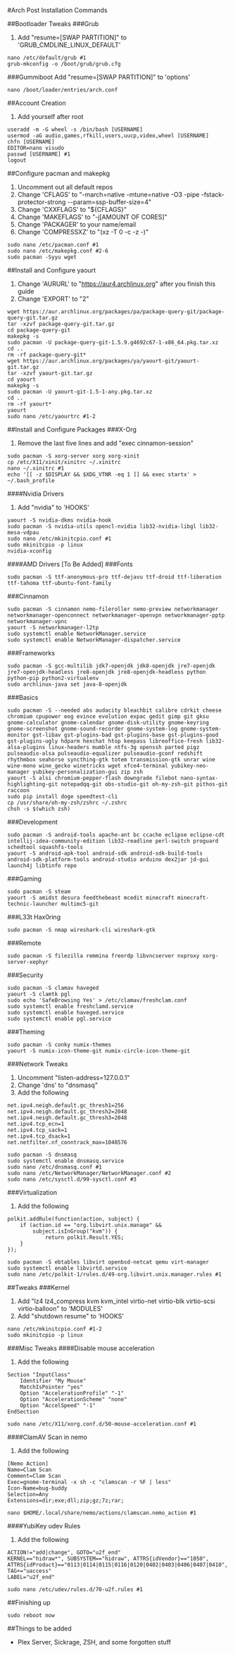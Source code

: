 #Arch Post Installation Commands


##Bootloader Tweaks
###Grub
1. Add "resume=[SWAP PARTITION]" to 'GRUB_CMDLINE_LINUX_DEFAULT'
```shell
nano /etc/default/grub #1
grub-mkconfig -o /boot/grub/grub.cfg
```
###Gummiboot
Add "resume=[SWAP PARTITION]" to 'options'
```shell
nano /boot/loader/entries/arch.conf
```


##Account Creation
1. Add yourself after root
```shell
useradd -m -G wheel -s /bin/bash [USERNAME]
usermod -aG audio,games,rfkill,users,uucp,video,wheel [USERNAME]
chfn [USERNAME]
EDITOR=nano visudo
passwd [USERNAME] #1
logout
```


##Configure pacman and makepkg
1. Uncomment out all default repos
2. Change 'CFLAGS' to "-march=native -mtune=native -O3 -pipe -fstack-protector-strong --param=ssp-buffer-size=4"
3. Change 'CXXFLAGS' to "${CFLAGS}"
4. Change 'MAKEFLAGS' to "-j[AMOUNT OF CORES]"
5. Change 'PACKAGER' to your name/email
6. Change 'COMPRESSXZ' to "(xz -T 0 -c -z -)"
```shell
sudo nano /etc/pacman.conf #1
sudo nano /etc/makepkg.conf #2-6
sudo pacman -Syyu wget
```


##Install and Configure yaourt
1. Change 'AURURL' to "https://aur4.archlinux.org" after you finish this guide
2. Change 'EXPORT' to "2"
```shell
wget https://aur.archlinux.org/packages/pa/package-query-git/package-query-git.tar.gz
tar -xzvf package-query-git.tar.gz
cd package-query-git
makepkg -s
sudo pacman -U package-query-git-1.5.9.g4692c67-1-x86_64.pkg.tar.xz
cd ..
rm -rf package-query-git*
wget https://aur.archlinux.org/packages/ya/yaourt-git/yaourt-git.tar.gz
tar -xzvf yaourt-git.tar.gz
cd yaourt
makepkg -s
sudo pacman -U yaourt-git-1.5-1-any.pkg.tar.xz
cd ..
rm -rf yaourt*
yaourt
sudo nano /etc/yaourtrc #1-2
```


##Install and Configure Packages
###X-Org
1. Remove the last five lines and add "exec cinnamon-session"
```shell
sudo pacman -S xorg-server xorg xorg-xinit
cp /etc/X11/xinit/xinitrc ~/.xinitrc
nano ~/.xinitrc #1
echo '[[ -z $DISPLAY && $XDG_VTNR -eq 1 ]] && exec startx' > ~/.bash_profile
```
####Nvidia Drivers
1. Add "nvidia" to 'HOOKS'
```shell
yaourt -S nvidia-dkms nvidia-hook
sudo pacman -S nvidia-utils opencl-nvidia lib32-nvidia-libgl lib32-mesa-vdpau
sudo nano /etc/mkinitcpio.conf #1
sudo mkinitcpio -p linux
nvidia-xconfig
```
####AMD Drivers
[To Be Added]
###Fonts
```shell
sudo pacman -S ttf-anonymous-pro ttf-dejavu ttf-droid ttf-liberation ttf-tahoma ttf-ubuntu-font-family
```
###Cinnamon
```shell
sudo pacman -S cinnamon nemo-fileroller nemo-preview networkmanager networkmanager-openconnect networkmanager-openvpn networkmanager-pptp networkmanager-vpnc
yaourt -S networkmanager-l2tp
sudo systemctl enable NetworkManager.service
sudo systemctl enable NetworkManager-dispatcher.service
```
###Frameworks
```shell
sudo pacman -S gcc-multilib jdk7-openjdk jdk8-openjdk jre7-openjdk jre7-openjdk-headless jre8-openjdk jre8-openjdk-headless python python-pip python2-virtualenv
sudo archlinux-java set java-8-openjdk
```
###Basics
```shell
sudo pacman -S --needed abs audacity bleachbit calibre cdrkit cheese chromium cpupower eog evince evolution expac gedit gimp git gksu gnome-calculator gnome-calendar gnome-disk-utility gnome-keyring gnome-screenshot gnome-sound-recorder gnome-system-log gnome-system-monitor gst-libav gst-plugins-bad gst-plugins-base gst-plugins-good gst-plugins-ugly hdparm hexchat htop keepass libreoffice-fresh lib32-alsa-plugins linux-headers mumble ntfs-3g openssh parted pigz pulseaudio-alsa pulseaudio-equalizer pulseaudio-gconf redshift rhythmbox seahorse syncthing-gtk totem transmission-gtk unrar wine wine-mono wine_gecko winetricks wget xfce4-terminal yubikey-neo-manager yubikey-personalization-gui zip zsh
yaourt -S alsi chromium-pepper-flash downgrade filebot nano-syntax-highlighting-git notepadqq-git obs-studio-git oh-my-zsh-git pithos-git raccoon
sudo pip install doge speedtest-cli
cp /usr/share/oh-my-zsh/zshrc ~/.zshrc
chsh -s $(which zsh)
```
###Development
```shell
sudo pacman -S android-tools apache-ant bc ccache eclipse eclipse-cdt intellij-idea-community-edition lib32-readline perl-switch proguard schedtool squashfs-tools
yaourt -S android-apk-tool android-sdk android-sdk-build-tools android-sdk-platform-tools android-studio arduino dex2jar jd-gui launch4j libtinfo repo
```
###Gaming
```shell
sudo pacman -S steam
yaourt -S amidst desura feedthebeast mcedit minecraft minecraft-technic-launcher multimc5-git
```
###L33t Hax0ring
```shell
sudo pacman -S nmap wireshark-cli wireshark-gtk
```
###Remote
```shell
sudo pacman -S filezilla remmina freerdp libvncserver nxproxy xorg-server-xephyr
```
###Security
```shell
sudo pacman -S clamav haveged
yaourt -S clamtk pgl
sudo echo 'SafeBrowsing Yes' > /etc/clamav/freshclam.conf
sudo systemctl enable freshclamd.service
sudo systemctl enable haveged.service
sudo systemctl enable pgl.service
```
###Theming
```shell
sudo pacman -S conky numix-themes
yaourt -S numix-icon-theme-git numix-circle-icon-theme-git
```
###Network Tweaks
1. Uncomment "listen-address=127.0.0.1"
2. Change 'dns' to "dnsmasq"
3. Add the following
```
net.ipv4.neigh.default.gc_thresh1=256
net.ipv4.neigh.default.gc_thresh2=2048
net.ipv4.neigh.default.gc_thresh3=2048
net.ipv4.tcp_ecn=1
net.ipv4.tcp_sack=1
net.ipv4.tcp_dsack=1
net.netfilter.nf_conntrack_max=1048576
```
```shell
sudo pacman -S dnsmasq
sudo systemctl enable dnsmasq.service
sudo nano /etc/dnsmasq.conf #1
sudo nano /etc/NetworkManager/NetworkManager.conf #2
sudo nano /etc/sysctl.d/99-sysctl.conf #3
```
###Virtualization
1. Add the following
```
polkit.addRule(function(action, subject) {
    if (action.id == "org.libvirt.unix.manage" &&
        subject.isInGroup("kvm")) {
            return polkit.Result.YES;
    }
});
```
```shell
sudo pacman -S ebtables libvirt openbsd-netcat qemu virt-manager
sudo systemctl enable libvirtd.service
sudo nano /etc/polkit-1/rules.d/49-org.libvirt.unix.manager.rules #1
```


##Tweaks
###Kernel
1. Add "lz4 lz4_compress kvm kvm_intel virtio-net virtio-blk virtio-scsi virtio-balloon" to 'MODULES'
2. Add "shutdown resume" to 'HOOKS'
```shell
nano /etc/mkinitcpio.conf #1-2
sudo mkinitcpio -p linux
```
###Misc Tweaks
####Disable mouse acceleration
1. Add the following
```
Section "InputClass"
	Identifier "My Mouse"
	MatchIsPointer "yes"
	Option "AccelerationProfile" "-1"
	Option "AccelerationScheme" "none"
	Option "AccelSpeed" "-1"
EndSection
```
```shell
sudo nano /etc/X11/xorg.conf.d/50-mouse-acceleration.conf #1
```
####ClamAV Scan in nemo
1. Add the following
```
[Nemo Action]
Name=Clam Scan
Comment=Clam Scan
Exec=gnome-terminal -x sh -c "clamscan -r %F | less"
Icon-Name=bug-buddy
Selection=Any
Extensions=dir;exe;dll;zip;gz;7z;rar;
```
```shell
nano $HOME/.local/share/nemo/actions/clamscan.nemo_action #1
```
####YubiKey udev Rules
1. Add the following
```
ACTION!="add|change", GOTO="u2f_end"
KERNEL=="hidraw*", SUBSYSTEM=="hidraw", ATTRS{idVendor}=="1050", ATTRS{idProduct}=="0113|0114|0115|0116|0120|0402|0403|0406|0407|0410", TAG+="uaccess"
LABEL="u2f_end"
```
```shell
sudo nano /etc/udev/rules.d/70-u2f.rules #1
```


##Finishing up
```shell
sudo reboot now
```

##Things to be added
- Plex Server, Sickrage, ZSH, and some forgotten stuff
